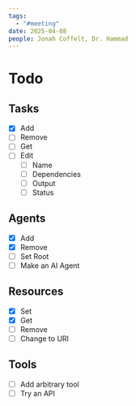 ```yaml
---
tags:
  - "#meeting"
date: 2025-04-08
people: Jonah Coffelt, Dr. Hammad
---
```

# Todo
## Tasks
- [x] Add
- [ ] Remove
- [ ] Get
- [ ] Edit
	- [ ] Name
	- [ ] Dependencies
	- [ ] Output
	- [ ] Status
## Agents
- [x] Add
- [x] Remove
- [ ] Set Root
- [ ] Make an AI Agent
## Resources
- [x] Set
- [x] Get
- [ ] Remove
- [ ] Change to URI
## Tools
- [ ] Add arbitrary tool
- [ ] Try an API
## 